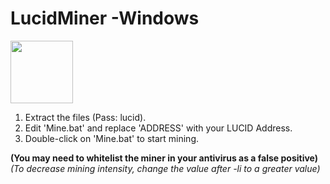 # LucidMiner -Windows  
  
<img src="https://lucidcoin.io/logo.png" width="100">  
  
  
1. Extract the files (Pass: lucid).  
2. Edit 'Mine.bat' and replace 'ADDRESS' with your LUCID Address.  
3. Double-click on 'Mine.bat' to start mining.  
  
**(You may need to whitelist the miner in your antivirus as a false positive)**  
*(To decrease mining intensity, change the value after -li to a greater value)*  
